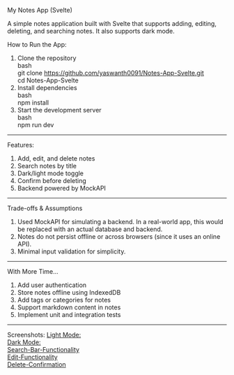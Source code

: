 My Notes App (Svelte)

A simple notes application built with Svelte that supports adding, editing, deleting, and searching notes. It also supports dark mode.

How to Run the App:
1. Clone the repository                                                                                                                                                                                              
 	bash                                                                                                                                                                                                         
	git clone https://github.com/yaswanth0091/Notes-App-Svelte.git                                                                                                                                               
	cd Notes-App-Svelte
2. Install dependencies                                                                                                                                                                                              
	bash                                                                                                                                                                                                         
	npm install
3. Start the development server                                                                                                                                                                                      
	bash                                                                                                                                                                                                         
	npm run dev
---------------------------------------------------------------------------------------------------------------------------------------
Features:
1. Add, edit, and delete notes
2. Search notes by title
3. Dark/light mode toggle
4. Confirm before deleting
5. Backend powered by MockAPI
--------------------------------------------------------------------------------------------------------------------------------------
Trade-offs & Assumptions
1. Used MockAPI for simulating a backend. In a real-world app, this would be replaced with an actual database and backend.
2. Notes do not persist offline or across browsers (since it uses an online API).
3. Minimal input validation for simplicity.
--------------------------------------------------------------------------------------------------------------------------------------
With More Time...
1. Add user authentication
2. Store notes offline using IndexedDB
3. Add tags or categories for notes
4. Support markdown content in notes
5. Implement unit and integration tests
-------------------------------------------------------------------------------------------------------------------------------------
Screenshots:
[Light Mode:](https://github.com/yaswanth0091/Notes-App-Svelte/blob/main/screenshots/light-mode.png?raw=true)                                                                                                        
[Dark Mode:](https://github.com/yaswanth0091/Notes-App-Svelte/blob/main/screenshots/dark-mode.png?raw=true)                                                                                                          
[Search-Bar-Functionality](https://github.com/yaswanth0091/Notes-App-Svelte/blob/main/screenshots/search-bar-functionality.png?raw=true)                                                                             
[Edit-Functionality](https://github.com/yaswanth0091/Notes-App-Svelte/blob/main/screenshots/edit-functionality.png?raw=true)                                                                                         
[Delete-Confirmation](https://github.com/yaswanth0091/Notes-App-Svelte/blob/main/screenshots/delete-confirmation.png?raw=true)                                                                                       
